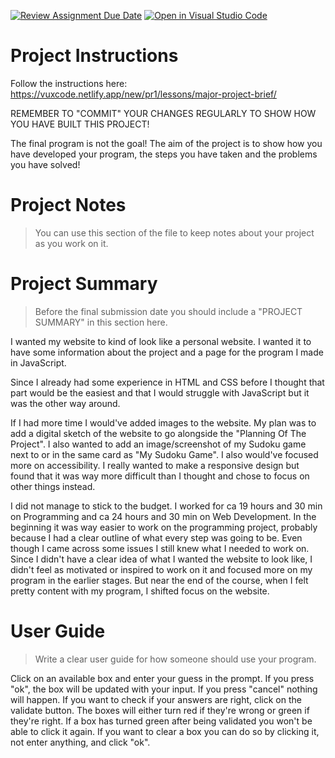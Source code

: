[![Review Assignment Due Date](https://classroom.github.com/assets/deadline-readme-button-22041afd0340ce965d47ae6ef1cefeee28c7c493a6346c4f15d667ab976d596c.svg)](https://classroom.github.com/a/zon3mdIg)
[![Open in Visual Studio Code](https://classroom.github.com/assets/open-in-vscode-2e0aaae1b6195c2367325f4f02e2d04e9abb55f0b24a779b69b11b9e10269abc.svg)](https://classroom.github.com/online_ide?assignment_repo_id=18869983&assignment_repo_type=AssignmentRepo)
# Project Instructions
Follow the instructions here: https://vuxcode.netlify.app/new/pr1/lessons/major-project-brief/

REMEMBER TO "COMMIT" YOUR CHANGES REGULARLY TO SHOW HOW YOU HAVE BUILT THIS PROJECT! 

The final program is not the goal! The aim of the project is to show how you have developed your program, the steps you have taken and the problems you have solved!

# Project Notes

> You can use this section of the file to keep notes about your project as you work on it.

# Project Summary

> Before the final submission date you should include a "PROJECT SUMMARY" in this section here.

I wanted my website to kind of look like a personal website. I wanted it to have some information about the project and a page for the program I made in JavaScript.

Since I already had some experience in HTML and CSS before I thought that part would be the easiest and that I would struggle with JavaScript but it was the other way around.

If I had more time I would've added images to the website. My plan was to add a digital sketch of the website to go alongside the "Planning Of The Project". I also wanted to add an image/screenshot of my Sudoku game next to or in the same card as "My Sudoku Game". I also would've focused more on accessibility. I really wanted to make a responsive design but found that it was way more difficult than I thought and chose to focus on other things instead.

I did not manage to stick to the budget. I worked for ca 19 hours and 30 min on Programming and ca 24 hours and 30 min on Web Development. In the beginning it was way easier to work on the programming project, probably because I had a clear outline of what every step was going to be. Even though I came across some issues I still knew what I needed to work on. Since I didn't have a clear idea of what I wanted the website to look like, I didn't feel as motivated or inspired to work on it and focused more on my program in the earlier stages. But near the end of the course, when I felt pretty content with my program, I shifted focus on the website.

# User Guide

> Write a clear user guide for how someone should use your program.

Click on an available box and enter your guess in the prompt. If you press "ok", the box will be updated with your input. If you press "cancel" nothing will happen. If you want to check if your answers are right, click on the validate button. The boxes will either turn red if they're wrong or green if they're right. If a box has turned green after being validated you won't be able to click it again. If you want to clear a box you can do so by clicking it, not enter anything, and click "ok".

